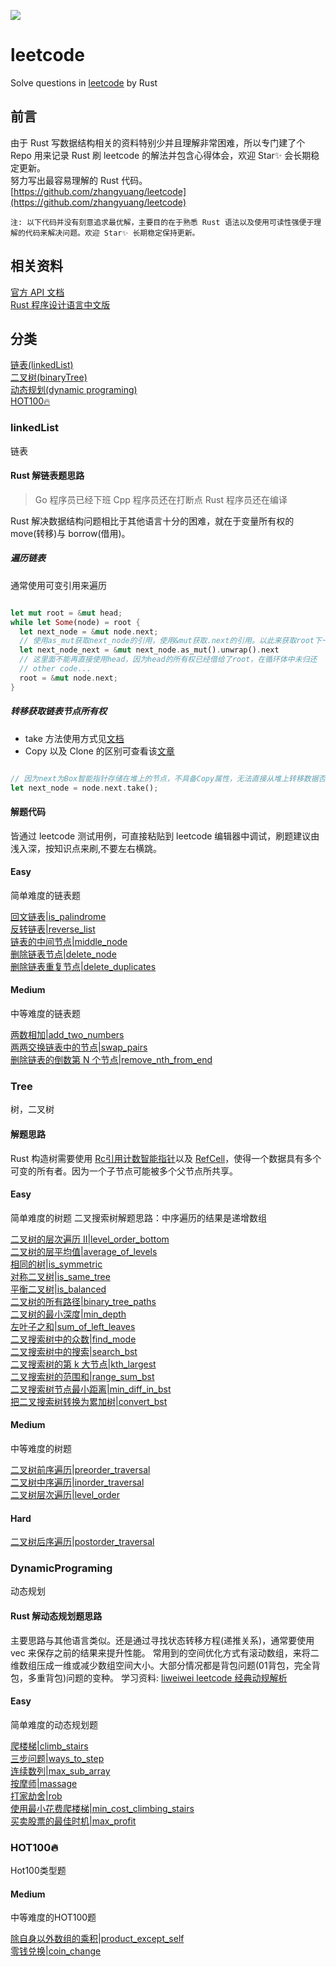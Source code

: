![](https://static.leetcode-cn.com/cn-mono-assets/production/head/assets/logo-dark-cn.c42314a8.svg)

# leetcode

Solve questions in [leetcode](https://leetcode-cn.com/) by Rust

## 前言

由于 Rust 写数据结构相关的资料特别少并且理解非常困难，所以专门建了个 Repo 用来记录 Rust 刷 leetcode 的解法并包含心得体会，欢迎 Star✨ 会长期稳定更新。  
努力写出最容易理解的 Rust 代码。
[https://github.com/zhangyuang/leetcode](https://github.com/zhangyuang/leetcode)

`注: 以下代码并没有刻意追求最优解，主要目的在于熟悉 Rust 语法以及使用可读性强便于理解的代码来解决问题。欢迎 Star✨ 长期稳定保持更新。`

## 相关资料

[官方 API 文档](https://doc.rust-lang.org/std/index.html)  
[Rust 程序设计语言中文版](https://kaisery.github.io/trpl-zh-cn/)

## 分类

[链表(linkedList)](#linkedList)  
[二叉树(binaryTree)](#Tree)  
[动态规划(dynamic programing)](#DynamicPrograming)  
[HOT100🔥](#hot100)

### linkedList

链表

#### Rust 解链表题思路

> Go 程序员已经下班
> Cpp 程序员还在打断点
> Rust 程序员还在编译

Rust 解决数据结构问题相比于其他语言十分的困难，就在于变量所有权的 move(转移)与 borrow(借用)。

##### 遍历链表

通常使用可变引用来遍历

```rust

let mut root = &mut head;
while let Some(node) = root {
  let next_node = &mut node.next;
  // 使用as_mut获取next_node的引用，使用&mut获取.next的引用。以此来获取root下一个节点的下一个节点的引用。直接使用unwrap会导致所有权的move
  let next_node_next = &mut next_node.as_mut().unwrap().next
  // 这里面不能再直接使用head，因为head的所有权已经借给了root，在循环体中未归还
  // other code...
  root = &mut node.next;
}

```

##### 转移获取链表节点所有权

- take 方法使用方式见[文档](https://doc.rust-lang.org/std/option/enum.Option.html#method.take)
- Copy 以及 Clone 的区别可查看该[文章](https://zhuanlan.zhihu.com/p/21730929)

```rust

// 因为next为Box智能指针存储在堆上的节点，不具备Copy属性，无法直接从堆上转移数据否则会造成多次释放的问题。使用take方法将所有权转移出去，并且在原位置留下了None。
let next_node = node.next.take();

```

#### 解题代码

皆通过 leetcode 测试用例，可直接粘贴到 leetcode 编辑器中调试，刷题建议由浅入深，按知识点来刷,不要左右横跳。

#### Easy

简单难度的链表题

[回文链表|is_palindrome](./linkList/easy/is_palindrome/src/lib.rs)  
[反转链表|reverse_list](./linkList/easy/reverse_list/src/lib.rs)  
[链表的中间节点|middle_node](./linkList/easy/middle_node/src/lib.rs)  
[删除链表节点|delete_node](./linkList/easy/delete_node/src/lib.rs)  
[删除链表重复节点|delete_duplicates](./linkList/easy/delete_duplicates/src/lib.rs)

#### Medium

中等难度的链表题

[两数相加|add_two_numbers](./linkList/medium/add_two_numbers/src/lib.rs)  
[两两交换链表中的节点|swap_pairs](./linkList/medium/swap_pairs/src/lib.rs)  
[删除链表的倒数第 N 个节点|remove_nth_from_end](./linkList/medium/remove_nth_from_end/src/lib.rs)

### Tree

树，二叉树

#### 解题思路

Rust 构造树需要使用 [Rc<T>引用计数智能指针](https://kaisery.github.io/trpl-zh-cn/ch15-04-rc.html)以及 [RefCell](https://kaisery.github.io/trpl-zh-cn/ch15-05-interior-mutability.html)，使得一个数据具有多个可变的所有者。因为一个子节点可能被多个父节点所共享。

#### Easy

简单难度的树题
二叉搜索树解题思路：中序遍历的结果是递增数组

[二叉树的层次遍历 II|level_order_bottom](./tree/easy/level_order_bottom/src/lib.rs)  
[二叉树的层平均值|average_of_levels](./tree/easy/average_of_levels/src/lib.rs)  
[相同的树|is_symmetric](./tree/easy/is_symmetric/src/lib.rs)  
[对称二叉树|is_same_tree](./tree/easy/is_same_tree/src/lib.rs)  
[平衡二叉树|is_balanced](./tree/easy/is_balanced/src/lib.rs)  
[二叉树的所有路径|binary_tree_paths](./tree/easy/binary_tree_paths/src/lib.rs)  
[二叉树的最小深度|min_depth](./tree/easy/min_depth/src/lib.rs)  
[左叶子之和|sum_of_left_leaves](./tree/easy/sum_of_left_leaves/src/lib.rs)  
[二叉搜索树中的众数|find_mode](./tree/easy/find_mode/src/lib.rs)  
[二叉搜索树中的搜索|search_bst](./tree/easy/search_bst/src/lib.rs)  
[二叉搜索树的第 k 大节点|kth_largest](./tree/easy/kth_largest/src/lib.rs)  
[二叉搜索树的范围和|range_sum_bst](./tree/easy/range_sum_bst/src/lib.rs)  
[二叉搜索树节点最小距离|min_diff_in_bst](./tree/easy/min_diff_in_bst/src/lib.rs)  
[把二叉搜索树转换为累加树|convert_bst](./tree/easy/convert_bst/src/lib.rs)

#### Medium

中等难度的树题

[二叉树前序遍历|preorder_traversal](./tree/medium/preorder_traversal/src/lib.rs)  
[二叉树中序遍历|inorder_traversal](./tree/medium/inorder_traversal/src/lib.rs)  
[二叉树层次遍历|level_order](./tree/medium/level_order/src/lib.rs)

#### Hard

[二叉树后序遍历|postorder_traversal](./tree/hard/postorder_traversal/src/lib.rs)

### DynamicPrograming

动态规划

#### Rust 解动态规划题思路

主要思路与其他语言类似。还是通过寻找状态转移方程(递推关系)，通常要使用 vec 来保存之前的结果来提升性能。
常用到的空间优化方式有滚动数组，来将二维数组压成一维或减少数组空间大小。大部分情况都是背包问题(01背包，完全背包，多重背包)问题的变种。
学习资料: [liweiwei leetcode 经典动规解析](https://leetcode-cn.com/problems/coin-change/solution/dong-tai-gui-hua-shi-yong-wan-quan-bei-bao-wen-ti-/)

#### Easy

简单难度的动态规划题

[爬楼梯|climb_stairs](./dynamic-programing/easy/climb_stairs/src/lib.rs)  
[三步问题|ways_to_step](./dynamic-programing/easy/ways_to_step/src/lib.rs)  
[连续数列|max_sub_array](./dynamic-programing/easy/max_sub_array/src/lib.rs)  
[按摩师|massage](./dynamic-programing/easy/massage/src/lib.rs)  
[打家劫舍|rob](./dynamic-programing/easy/rob/src/lib.rs)  
[使用最小花费爬楼梯|min_cost_climbing_stairs](./dynamic-programing/easy/min_cost_climbing_stairs/src/lib.rs)  
[买卖股票的最佳时机|max_profit](./dynamic-programing/easy/max_profit/src/lib.rs)  

### HOT100🔥

Hot100类型题

#### Medium

中等难度的HOT100题

[除自身以外数组的乘积|product_except_self](./hot100/medium/product_except_self/src/lib.rs)  
[零钱兑换|coin_change](./hot100/medium/coin_change/src/lib.rs)  